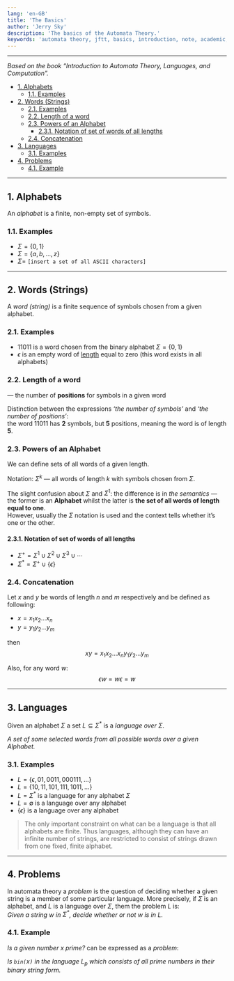 ```yaml
---
lang: 'en-GB'
title: 'The Basics'
author: 'Jerry Sky'
description: 'The basics of the Automata Theory.'
keywords: 'automata theory, jftt, basics, introduction, note, academic, pwr'
---
```


---

[book]: http://ce.sharif.edu/courses/94-95/1/ce414-2/resources/root/Text%20Books/Automata/John%20E.%20Hopcroft,%20Rajeev%20Motwani,%20Jeffrey%20D.%20Ullman-Introduction%20to%20Automata%20Theory,%20Languages,%20and%20Computations-Prentice%20Hall%20(2006).pdf

*Based on the book “Introduction to Automata Theory, Languages, and Computation”.*

- [1. Alphabets](#1-alphabets)
    - [1.1. Examples](#11-examples)
- [2. Words (Strings)](#2-words-strings)
    - [2.1. Examples](#21-examples)
    - [2.2. Length of a word](#22-length-of-a-word)
    - [2.3. Powers of an Alphabet](#23-powers-of-an-alphabet)
        - [2.3.1. Notation of set of words of all lengths](#231-notation-of-set-of-words-of-all-lengths)
    - [2.4. Concatenation](#24-concatenation)
- [3. Languages](#3-languages)
    - [3.1. Examples](#31-examples)
- [4. Problems](#4-problems)
    - [4.1. Example](#41-example)

---

## 1. Alphabets

An *alphabet* is a finite, non-empty set of symbols.

### 1.1. Examples
- $\Sigma = \{0,1\}$
- $\Sigma = \{a,b,\dots,z\}$
- $\Sigma =$ `[insert a set of all ASCII characters]`

---

## 2. Words (Strings)

A *word (string)* is a finite sequence of symbols chosen from a given alphabet.

### 2.1. Examples
- $11011$ is a word chosen from the binary alphabet $\Sigma = \{0,1\}$
- $\epsilon$ is an empty word of [length](#22-length-of-a-word) equal to zero (this word exists in all alphabets)

### 2.2. Length of a word
— the number of **positions** for symbols in a given word

Distinction between the expressions *‘the number of symbols’* and *‘the number of positions’*:\
the word $11011$ has **2** symbols, but **5** positions, meaning the word is of length **5**.

### 2.3. Powers of an Alphabet

We can define sets of all words of a given length.

Notation: $\Sigma^k$ — all words of length $k$ with symbols chosen from $\Sigma$.

The slight confusion about $\Sigma$ and $\Sigma^1$: the difference is in *the semantics* — the former is an **Alphabet** whilst the latter is **the set of all words of length equal to one**.\
However, usually the $\Sigma$ notation is used and the context tells whether it’s one or the other.

#### 2.3.1. Notation of set of words of all lengths

- $\Sigma^+ = \Sigma^1 \cup \Sigma^2 \cup \Sigma^3 \cup \dotsb$
- $\Sigma^* = \Sigma^+ \cup \{\epsilon\}$

### 2.4. Concatenation

Let $x$ and $y$ be words of length $n$ and $m$ respectively and be defined as following:
- $x = x_1x_2 \dots x_n$
- $y = y_1y_2 \dots y_m$

then
$$
xy = x_1x_2 \dots x_n y_1y_2 \dots y_m
$$

Also, for any word $w$:
$$
\epsilon w = w \epsilon = w
$$

---

## 3. Languages

Given an alphabet $\Sigma$ a set $L \subseteq \Sigma^*$ is a *language over $\Sigma$*.

*A set of some selected words from all possible words over a given Alphabet.*

### 3.1. Examples
- $L = \{\epsilon, 01, 0011, 000111, \dots\}$
- $L = \{10, 11, 101, 111, 1011, \dots \}$
- $L = \Sigma^*$ is a language for any alphabet $\Sigma$
- $L = \emptyset$ is a language over any alphabet
- $\{\epsilon\}$ is a language over any alphabet

> The only important constraint on what can be a language is that all alphabets are finite. Thus languages, although they can have an infinite number of strings, are restricted to consist of strings drawn from one fixed, finite alphabet.

---

## 4. Problems

In automata theory a *problem* is the question of deciding whether a given string is a member of some particular language. More precisely, if $\Sigma$ is an alphabet, and $L$ is a language over $\Sigma$, them the problem $L$ is:\
*Given a string $w$ in $\Sigma^*$, decide whether or not $w$ is in $L$.*

### 4.1. Example

*Is a given number $x$ prime?* can be expressed as a *problem*:

*Is `bin(`$x$`)` in the language $L_p$ which consists of all prime numbers in their binary string form.*
